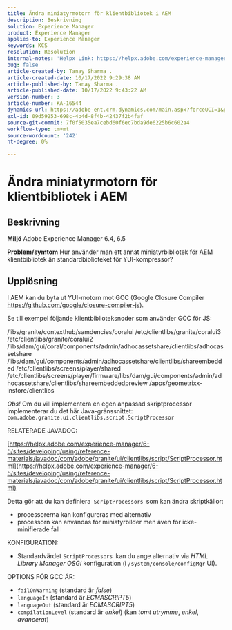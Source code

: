 ```yaml
---
title: Ändra miniatyrmotorn för klientbibliotek i AEM
description: Beskrivning
solution: Experience Manager
product: Experience Manager
applies-to: Experience Manager
keywords: KCS
resolution: Resolution
internal-notes: 'Helpx Link: https://helpx.adobe.com/experience-manager/kb/how-to-change-the-minification-engine-for-client-libraries-in-AEM.html'
bug: false
article-created-by: Tanay Sharma .
article-created-date: 10/17/2022 9:29:38 AM
article-published-by: Tanay Sharma .
article-published-date: 10/17/2022 9:43:22 AM
version-number: 3
article-number: KA-16544
dynamics-url: https://adobe-ent.crm.dynamics.com/main.aspx?forceUCI=1&pagetype=entityrecord&etn=knowledgearticle&id=f9670338-fe4d-ed11-bba2-0022480868ff
exl-id: 09d59253-698c-4b4d-8f4b-42437f2b4faf
source-git-commit: 7f0f5035ea7cebd60f6ec7bda9de6225b6c602a4
workflow-type: tm+mt
source-wordcount: '242'
ht-degree: 0%

---
```


# Ändra miniatyrmotorn för klientbibliotek i AEM

## Beskrivning

<b>Miljö</b>
Adobe Experience Manager 6.4, 6.5


<b>Problem/symtom</b>
Hur använder man ett annat miniatyrbibliotek för AEM klientbibliotek än standardbiblioteket för YUI-kompressor?


## Upplösning


I AEM kan du byta ut YUI-motorn mot GCC (Google Closure Compiler https://github.com/google/closure-compiler-js).

Se till exempel följande klientbiblioteksnoder som använder GCC för JS:

/libs/granite/contexthub/samdencies/coralui /etc/clientlibs/granite/coralui3 /etc/clientlibs/granite/coralui2 /libs/dam/gui/coral/components/admin/adhocassetshare/clientlibs/adhocassetshare /libs/dam/gui/components/admin/adhocassetshare/clientlibs/shareembedded /etc/clientlibs/screens/player/shared /etc/clientlibs/screens/player/firmware/libs/dam/gui/components/admin/adhocassetshare/clientlibs/shareembeddedpreview /apps/geometrixx-instore/clientlibs



*Obs!* Om du vill implementera en egen anpassad skriptprocessor implementerar du det här Java-gränssnittet:
`com.adobe.granite.ui.clientlibs.script.ScriptProcessor`



RELATERADE JAVADOC:

[https://helpx.adobe.com/experience-manager/6-5/sites/developing/using/reference-materials/javadoc/com/adobe/granite/ui/clientlibs/script/ScriptProcessor.html](https://helpx.adobe.com/experience-manager/6-5/sites/developing/using/reference-materials/javadoc/com/adobe/granite/ui/clientlibs/script/ScriptProcessor.html)

Detta gör att du kan definiera` ScriptProcessors `som kan ändra skriptkällor:

- processorerna kan konfigureras med alternativ
- processorn kan användas för miniatyrbilder men även för icke-minifierade fall




KONFIGURATION:

- Standardvärdet `ScriptProcessors `kan du ange alternativ via *HTML Library Manager OSGi* konfiguration (i `/system/console/configMgr` UI).




OPTIONS FÖR GCC ÄR:

- `failOnWarning` (standard är *false*)
- `languageIn` (standard är *ECMASCRIPT5*)
- `languageOut` (standard är *ECMASCRIPT5*)
- `compilationLevel` (standard är *enkel*) (kan *tomt utrymme*, *enkel*, *avancerat*)

